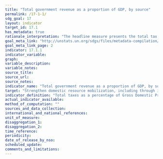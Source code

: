 ```yaml
---
title: "Total government revenue as a proportion of GDP, by source"
permalink: /17-1-1/
sdg_goal: 17
layout: indicator
target_id: 17.1
has_metadata: true
rationale_interpretation: "The headline measure presents the total tax revenues received by the national government during the year, expressed as a percentage of GDP ' i.e., total national income. Taxes include personal and corporate income taxes, taxes on property, value added taxes, excise taxes, tariffs, customs duties and social security contributions. The tax to GDP ratio is the leading indicator to estimate the financial domestic means of a government to conduct its programme, to raise resources to supply physical infrastructure, public goods and services. The tax to GDP ratio supports the development of effective tax systems and is an essential feature of a successful governance framework. Normalising the data, by dividing total revenues by GDP, enables easy comparisons across countries Comparable and consistent tax statistics, such as the tax to GDP ratio, facilitate transparent policy dialogue and provide policy makers with an important tool to assess alternative fiscal reforms and to undertake relevant policy actions."
goal_meta_link: "http://unstats.un.org/sdgs/files/metadata-compilation/Metadata-Goal-17.pdf"
goal_meta_link_page: 2
indicator: 17.1.1
indicator_variable: 
graph: 
variable_description: 
variable_notes: 
source_title: 
source_url: 
source_notes: 
indicator_name: "Total government revenue as a proportion of GDP, by source"
target: "Strengthen domestic resource mobilization, including through international support to developing countries, to improve domestic capacity for tax and other revenue collection."
indicator_definition: "Total taxes as a percentage of Gross Domestic Product (GDP). In the OECD classification the term \"taxes\" is defined as compulsory unrequited payments to general government. The definition of government follows that of the 2008 System of National Accounts (SNA). The important parts of the SNA's conceptual framework and its definitions of the various sectors of the economy have been reflected in the OECD's classification of taxes. The data are predominantly recorded on an accrual basis. Data on tax revenues are recorded without offsets for the administrative expenses connected with tax collection. GDP also follows the definition used in the SNA. The methodology used in compiling the OECD's internally comparable revenue statistics has been carefully developed and refined through consultation with national statisticians and tax policy makers for more than 40 years. It continues to evolve."
actual_indicator_available: 
method_of_computation: ""
sources_and_data_collection: 
international_and_national_references: 
unit_of_measure: 
disaggregation_1: 
disaggregation_2: 
time_reference: 
periodicity: 
date_of_release_by_nso: 
scheduled_update: 
comments_and_limitations: 
---
```



